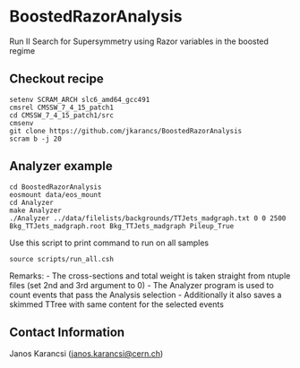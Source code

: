# BoostedRazorAnalysis
Run II Search for Supersymmetry using Razor variables in the boosted regime

## Checkout recipe

```Shell
setenv SCRAM_ARCH slc6_amd64_gcc491
cmsrel CMSSW_7_4_15_patch1
cd CMSSW_7_4_15_patch1/src
cmsenv
git clone https://github.com/jkarancs/BoostedRazorAnalysis
scram b -j 20
```

## Analyzer example

```Shell
cd BoostedRazorAnalysis
eosmount data/eos_mount
cd Analyzer
make Analyzer
./Analyzer ../data/filelists/backgrounds/TTJets_madgraph.txt 0 0 2500 Bkg_TTJets_madgraph.root Bkg_TTJets_madgraph Pileup_True
```

Use this script to print command to run on all samples

```Shell
source scripts/run_all.csh
```

Remarks:
    - The cross-sections and total weight is taken straight from ntuple files (set 2nd and 3rd argument to 0)
    - The Analyzer program is used to count events that pass the Analysis selection
    - Additionally it also saves a skimmed TTree with same content for the selected events

## Contact Information

Janos Karancsi (janos.karancsi@cern.ch)

